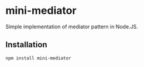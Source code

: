 mini-mediator
=============

Simple implementation of mediator pattern in Node.JS.

## Installation

```
npm install mini-mediator
```

